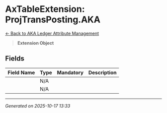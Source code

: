 # AxTableExtension: ProjTransPosting.AKA

[← Back to AKA Ledger Attribute Management](../README.md)

> **Extension Object**

## Fields

| Field Name | Type | Mandatory | Description |
|------------|------|-----------|-------------|
|  | N/A |  |  |
|  | N/A |  |  |

---

*Generated on 2025-10-17 13:33*
